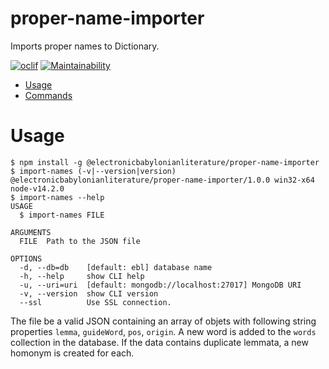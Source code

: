 proper-name-importer
====================

Imports proper names to Dictionary.

[![oclif](https://img.shields.io/badge/cli-oclif-brightgreen.svg)](https://oclif.io)
[![Maintainability](https://api.codeclimate.com/v1/badges/830c8cce2a2afd665b75/maintainability)](https://codeclimate.com/github/ElectronicBabylonianLiterature/proper-name-importer/maintainability)

<!-- toc -->
* [Usage](#usage)
* [Commands](#commands)
<!-- tocstop -->

# Usage
<!-- usage -->
```sh-session
$ npm install -g @electronicbabylonianliterature/proper-name-importer
$ import-names (-v|--version|version)
@electronicbabylonianliterature/proper-name-importer/1.0.0 win32-x64 node-v14.2.0
$ import-names --help
USAGE
  $ import-names FILE

ARGUMENTS
  FILE  Path to the JSON file

OPTIONS
  -d, --db=db    [default: ebl] database name
  -h, --help     show CLI help
  -u, --uri=uri  [default: mongodb://localhost:27017] MongoDB URI
  -v, --version  show CLI version
  --ssl          Use SSL connection.
```

The file be a valid JSON containing an array of objets with following string properties `lemma`,
`guideWord`, `pos`, `origin`. A new word is added to the `words` collection in the database.
If the data contains duplicate lemmata, a new homonym is created for each.
<!-- usagestop -->
